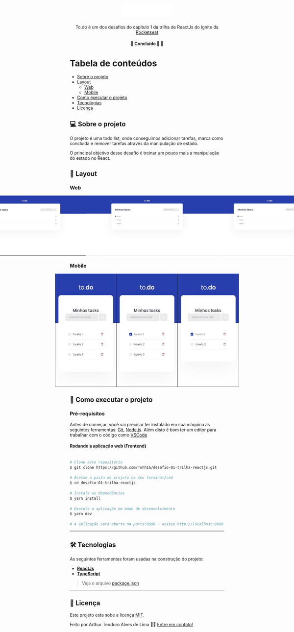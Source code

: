 

<h1 align="center">
     <img src="https://raw.githubusercontent.com/Tuhh16/desafio-01-trilha-reactjs/master/public/logo.svg" width="163" height="40"/>
</h1>

<p align="center">  
 To.do é um dos desafios do capítulo 1 da trilha de ReactJs do Ignite da <a href="https://rocketseat.com.br/">Rocketseat</a>
</p>

<h4 align="center">
	🚧 Concluído 🚀 🚧
</h4>

Tabela de conteúdos
=================
<!--ts-->
   * [Sobre o projeto](#-sobre-o-projeto)
   * [Layout](#-layout)
     * [Web](#web)
     * [Mobile](#mobile)
   * [Como executar o projeto](#-como-executar-o-projeto)
   * [Tecnologias](#-tecnologias)
   * [Licença](#user-content--licença)
<!--te-->


## 💻 Sobre o projeto

<p>O projeto é uma todo list, onde conseguimos adicionar tarefas, marca como concluída e remover tarefas através da manipulação de estado.</p>
<p>O principal objetivo desse desafio é treinar um pouco mais a manipulação do estado no React.</p>

## 🎨 Layout

### Web

<p align="center" style="display: flex; align-items: flex-start; justify-content: center;">
  <img title="Preview da lista de Tasks com tarefas adicionadas" src="./public/screenshot/todo-addtask.jpg" width="400px" alt="Preview da lista de Tasks com tarefas adicionadas">
  <img title="Preview da lista de Tasks com a Tarefa 1 marcada como concluída" src="./public/screenshot/todo-task-complete.jpg" width="400px" alt="Preview da lista de Tasks com a Tarefa 1 marcada como concluída">
  <img title="Preview da lista de Tasks com a Tarefa 2 removida da lista" src="./public/screenshot/todo-task-complete.jpg" width="400px" alt="Preview da lista de Tasks com a Tarefa 2 removida da lista">
</p>

### Mobile

<p align="center" style="display: flex; align-items: flex-start; justify-content: center;">
  <img title="Preview mobile da lista de Tasks com tarefas adicionadas" src="./public/screenshot/todo-mobile-addtask.jpg" width="200px" height="370px" alt="Preview mobile da lista de Tasks com tarefas adicionadas">
  <img title="Preview mobile da lista de Tasks com a Tarefa 1 marcada como concluída" src="./public/screenshot/todo-mobile-task-complete.jpg" width="200px" height="370px" alt="Preview mobile da lista de Tasks com a Tarefa 1 marcada como concluída">
  <img title="Preview mobile da lista de Tasks com a Tarefa 2 removida da lista" src="./public/screenshot/todo-mobile-task-removed.jpg" width="200px" height="370px" alt="Preview mobile da lista de Tasks com a Tarefa 2 removida da lista">
</p>

## 🚀 Como executar o projeto

### Pré-requisitos

Antes de começar, você vai precisar ter instalado em sua máquina as seguintes ferramentas:
[Git](https://git-scm.com), [Node.js](https://nodejs.org/en/). 
Além disto é bom ter um editor para trabalhar com o código como [VSCode](https://code.visualstudio.com/)

#### Rodando a aplicação web (Frontend)

```bash

# Clone este repositório
$ git clone https://github.com/Tuhh16/desafio-01-trilha-reactjs.git

# Acesse a pasta do projeto no seu terminal/cmd
$ cd desafio-01-trilha-reactjs

# Instale as dependências
$ yarn install

# Execute a aplicação em modo de desenvolvimento
$ yarn dev

# A aplicação será aberta na porta:8080 - acesse http://localhost:8080

```

---

## 🛠 Tecnologias

As seguintes ferramentas foram usadas na construção do projeto:

-   **[ReactJs](https://pt-br.reactjs.org/)**
-   **[TypeScript](https://www.typescriptlang.org/)**

> Veja o arquivo  [package.json](https://github.com/Tuhh16/desafio-01-trilha-reactjs/blob/master/package.json)

---

## 📝 Licença

Este projeto esta sobe a licença [MIT](./LICENSE).

Feito por Arthur Teodoro Alves de Lima 👋🏽 [Entre em contato!](https://www.linkedin.com/in/arthur-lima-reactjs/)
